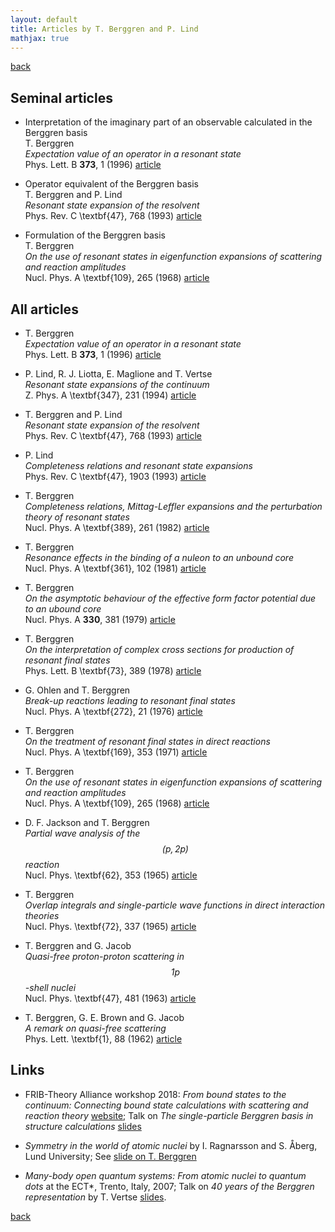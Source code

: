 ```yaml
---
layout: default
title: Articles by T. Berggren and P. Lind
mathjax: true
---
```


[back](./)


## Seminal articles

- Interpretation of the imaginary part of an observable calculated in the Berggren basis  
  T. Berggren  
  _Expectation value of an operator in a resonant state_  
  Phys. Lett. B **373**, 1 (1996) [article](https://dx.doi.org/10.1016/0370-2693(96)00132-3)

- Operator equivalent of the Berggren basis  
  T. Berggren and P. Lind  
  _Resonant state expansion of the resolvent_  
  Phys. Rev. C \textbf{47}, 768 (1993) [article](https://dx.doi.org/10.1103/PhysRevC.47.768) 

- Formulation of the Berggren basis  
  T. Berggren  
  _On the use of resonant states in eigenfunction expansions of scattering and reaction amplitudes_  
  Nucl. Phys. A \textbf{109}, 265 (1968) [article](https://dx.doi.org/10.1016/0375-9474(68)90593-9)

## All articles


- T. Berggren  
  _Expectation value of an operator in a resonant state_  
  Phys. Lett. B **373**, 1 (1996) [article](https://dx.doi.org/10.1016/0370-2693(96)00132-3)

- P. Lind, R. J. Liotta, E. Maglione and T. Vertse  
  _Resonant state expansions of the continuum_  
  Z. Phys. A \textbf{347}, 231 (1994) [article](https://dx.doi.org/10.1007/BF01289789) 

- T. Berggren and P. Lind  
  _Resonant state expansion of the resolvent_  
  Phys. Rev. C \textbf{47}, 768 (1993) [article](https://dx.doi.org/10.1103/PhysRevC.47.768) 

- P. Lind  
  _Completeness relations and resonant state expansions_  
  Phys. Rev. C \textbf{47}, 1903 (1993) [article](https://dx.doi.org/10.1103/PhysRevC.47.1903)

- T. Berggren  
  _Completeness relations, Mittag-Leffler expansions and the perturbation theory of resonant states_  
  Nucl. Phys. A \textbf{389}, 261 (1982) [article](https://dx.doi.org/10.1016/0375-9474(82)90519-X)

- T. Berggren  
  _Resonance effects in the binding of a nuleon to an unbound core_  
  Nucl. Phys. A \textbf{361}, 102 (1981) [article](https://dx.doi.org/10.1016/0375-9474(81)90472-3)

- T. Berggren  
  _On the asymptotic behaviour of the effective form factor potential due to an ubound core_  
  Nucl. Phys. A **330**, 381 (1979) [article](https://dx.doi.org/10.1016/0375-9474(79)90061-7)

- T. Berggren  
  _On the interpretation of complex cross sections for production of resonant final states_  
  Phys. Lett. B \textbf{73}, 389 (1978) [article](https://dx.doi.org/10.1016/0370-2693(78)90747-5)

- G. Ohlen and T. Berggren  
  _Break-up reactions leading to resonant final states_  
  Nucl. Phys. A \textbf{272}, 21 (1976) [article](https://dx.doi.org/10.1016/0375-9474(76)90316-X)

- T. Berggren  
  _On the treatment of resonant final states in direct reactions_  
  Nucl. Phys. A \textbf{169}, 353 (1971) [article](https://dx.doi.org/10.1016/0375-9474(71)90889-X)

- T. Berggren  
  _On the use of resonant states in eigenfunction expansions of scattering and reaction amplitudes_  
  Nucl. Phys. A \textbf{109}, 265 (1968) [article](https://dx.doi.org/10.1016/0375-9474(68)90593-9)

- D. F. Jackson and T. Berggren  
  _Partial wave analysis of the $${ ( p , 2p ) }$$ reaction_  
  Nucl. Phys. \textbf{62}, 353 (1965) [article](https://dx.doi.org/10.1016/0029-5582(65)90484-0)

- T. Berggren  
  _Overlap integrals and single-particle wave functions in direct interaction theories_  
  Nucl. Phys. \textbf{72}, 337 (1965) [article](https://dx.doi.org/10.1016/0029-5582(65)90440-2)

- T. Berggren and G. Jacob  
  _Quasi-free proton-proton scattering in $${ 1p }$$-shell nuclei_  
  Nucl. Phys. \textbf{47}, 481 (1963) [article](https://dx.doi.org/10.1016/0029-5582(63)90890-3)

- T. Berggren, G. E. Brown and G. Jacob  
  _A remark on quasi-free scattering_  
  Phys. Lett. \textbf{1}, 88 (1962) [article](https://dx.doi.org/10.1016/0031-9163(62)90277-9)


## Links

- FRIB-Theory Alliance workshop 2018: _From bound states to the continuum: Connecting bound state calculations with scattering and reaction theory_ [website](https://indico.fnal.gov/event/16737/); Talk on _The single-particle Berggren basis in structure calculations_ [slides](https://indico.fnal.gov/event/16737/material/slides/17.pdf)

- _Symmetry in the world of atomic nuclei_ by I. Ragnarsson and S. Åberg, Lund University; See [slide on T. Berggren](http://history.fysik.lu.se/images/FysicumsHistoriaBok_pdf/EN_PhysicsInLund_web/EN_Bok_13_SaV_web.pdf)

- _Many-body open quantum systems: From atomic nuclei to quantum dots_ at the ECT\*, Trento, Italy, 2007; Talk on _40 years of the Berggren representation_ by T. Vertse [slides](https://kevinfossez.github.io/downloads/presentation_Vertse_Berggren_40years.pdf).


[back](./)
